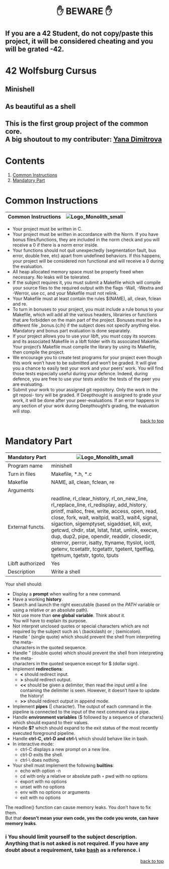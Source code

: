 <h1 align="center">✋ BEWARE ✋</h1>

## If you are a 42 Student, do not copy/paste this project, it will be considered cheating and you will be grated -42.

# 42 Wolfsburg Cursus
## Minishell
## As beautiful as a shell

## This is the first group project of the common  core. </br>A big shoutout to my contributer: [Yana Dimitrova](https://github.com/ydimitro)

# Contents

1. [Common Instructions](#common)
2. [Mandatory Part](#manda)

# <a name="common">Common Instructions</a>

| Common Instructions | ![Logo_Monolith_small](https://user-images.githubusercontent.com/120580537/209333599-dc44418d-8ee7-42b6-8a4a-7ff328778d87.png) |
| ----- | ----- |
* Your project must be written in C.
* Your project must be written in accordance with the Norm. If you have bonus files/functions, they are included in the norm check and you will receive a 0 if there is a norm error inside.
* Your functions should not quit unexpectedly (segmentation fault, bus error, double free, etc) apart from undefined behaviors. If this happens, your project will be considered non functional and will receive a 0 during the evaluation.
* All heap allocated memory space must be properly freed when necessary. No leaks will be tolerated.
* If the subject requires it, you must submit a Makefile which will compile your source files to the required output with the flags -Wall, -Wextra and -Werror, use cc, and your Makefile must not relink.
* Your Makefile must at least contain the rules $(NAME), all, clean, fclean and re.
* To turn in bonuses to your project, you must include a rule bonus to your Makefile, which will add all the various headers, librairies or functions that are forbidden on the main part of the project. Bonuses must be in a different file _bonus.{c/h} if the subject does not specify anything else. Mandatory and bonus part evaluation is done separately.
* If your project allows you to use your libft, you must copy its sources and its associated Makefile in a libft folder with its associated Makefile. Your project’s Makefile must compile the library by using its Makefile, then compile the project.
* We encourage you to create test programs for your project even though this work won’t have to be submitted and won’t be graded. It will give you a chance to easily test your work and your peers’ work. You will find those tests especially useful during your defence. Indeed, during defence, you are free to use your tests and/or the tests of the peer you are evaluating.
* Submit your work to your assigned git repository. Only the work in the git reposi- tory will be graded. If Deepthought is assigned to grade your work, it will be done after your peer-evaluations. If an error happens in any section of your work during Deepthought’s grading, the evaluation will stop.

<p align="right">
 <a href="https://github.com/Cerberus2290/minishell#-beware-">back to top</a>
</p>

# <a name="manda">Mandatory Part</a>

| Mandatory Part | ![Logo_Monolith_small](https://user-images.githubusercontent.com/120580537/209333599-dc44418d-8ee7-42b6-8a4a-7ff328778d87.png) |
|----------------| ----- |
| Program name | minishell |
| Turn in files | Makefile, *.h, *.c |
| Makefile | NAME, all, clean, fclean, re |
| Arguments | |
| External functs. | readline, rl_clear_history, rl_on_new_line,</br> rl_replace_line, rl_redisplay, add_history, </br>printf, malloc, free, write, access, open, read, </br>close, fork, wait, waitpid, wait3, wait4, signal, </br>sigaction, sigemptyset, sigaddset, kill, exit, </br>getcwd, chdir, stat, lstat, fstat, unlink, execve, </br>dup, dup2, pipe, opendir, readdir, closedir, </br>strerror, perror, isatty, ttyname, ttyslot, ioctl, </br>getenv, tcsetattr, tcgetattr, tgetent, tgetflag, </br>tgetnum, tgetstr, tgoto, tputs |
| Libft authorized | Yes |
| Description | Write a shell |

Your shell should:

* Display a **prompt** when waiting for a new command.
* Have a working **history**.
* Search and launch the right executable (based on the _PATH_ variable or </br>using a relative or an absolute path).
* Not use more than **one global variable**. Think about it. </br>You will have to explain its purpose.
* Not interpret unclosed quotes or special characters which are not required by the subject such as \ (backslash) or ; (semicolon).
* Handle ’ (single quote) which should prevent the shell from interpreting the meta- </br>characters in the quoted sequence.
* Handle " (double quote) which should prevent the shell from interpreting the meta- </br>characters in the quoted sequence except for $ (dollar sign).
* Implement **redirections**:
  * **<** should redirect input.
  * **>** should redirect output.
  * **<<** should be given a delimiter, then read the input until a line containing the delimiter is seen. However, it doesn’t have to update the history!
  * **>>** should redirect output in append mode.
* Implement **pipes** (| character). The output of each command in the pipeline is connected to the input of the next command via a pipe.
* Handle **environment variables** ($ followed by a sequence of characters) which should expand to their values.
* Handle **$?** which should expand to the exit status of the most recently executed foreground pipeline.
* Handle **ctrl-C, ctrl-D and ctrl-\\** which should behave like in bash.
* In interactive mode:
  * ctrl-C displays a new prompt on a new line. 
  * ctrl-D exits the shell.
  * ctrl-\ does nothing.
* Your shell must implement the following **builtins**:
  * echo with option -n
  * cd with only a relative or absolute path ◦ pwd with no options
  * export with no options
  * unset with no options
  * env with no options or arguments
  * exit with no options

The readline() function can cause memory leaks. You don’t have to fix them. </br>But that **doesn’t mean your own code, yes the code you wrote, can have memory leaks**.

### ℹ️ You should limit yourself to the subject description. </br>Anything that is not asked is not required. If you have any doubt about a requirement, take [bash](https://www.gnu.org/savannah-checkouts/gnu/bash/manual/) as a reference. ℹ️ 

<p align="right">
 <a href="https://github.com/Cerberus2290/minishell#-beware-">back to top</a>
</p>